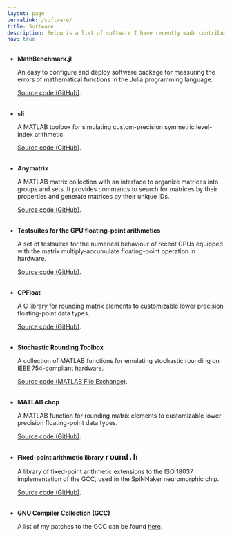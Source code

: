 ```yaml
---
layout: page
permalink: /software/
title: Software
description: Below is a list of software I have recently made contributions to.
nav: true
---
```


<ul>


<li> <b>MathBenchmark.jl</b><br>

An easy to configure and deploy software package for measuring the errors of mathematical functions in the Julia programming language. <br>

<a href="https://github.com/north-numerical-computing/MathBenchmark.jl">Source code (GitHub)</a>.

</li>
<br>

<li> <b>sli</b><br>

A MATLAB toolbox for simulating custom-precision symmetric level-index arithmetic. <br>

<a href="https://github.com/north-numerical-computing/level-index-simulator">Source code (GitHub)</a>.

</li>
<br>

<li> <b>Anymatrix</b><br>

A MATLAB matrix collection with an interface to organize matrices into groups and sets. It provides commands to search for matrices by their properties and generate matrices by their unique IDs. <br>

<a href="https://github.com/mmikaitis/anymatrix">Source code (GitHub)</a>.

</li>
<br>


<li> <b>Testsuites for the GPU floating-point arithmetics</b><br>

A set of testsuites for the numerical behaviour of recent GPUs equipped with the matrix multiply-accumulate floating-point operation in hardware. <br>

<a href="https://github.com/mfasi/tensor-cores-numerical-behavior">Source code (GitHub)</a>.

</li>
<br>



<li> <b>CPFloat</b><br>

A C library for rounding matrix elements to customizable lower precision floating-point data types. <br>

<a href="https://github.com/mfasi/cpfloat">Source code (GitHub)</a>.

</li>
<br>



<li> <b>Stochastic Rounding Toolbox</b><br>

A collection of MATLAB functions for emulating stochastic rounding on IEEE 754-compliant hardware. <br>

<a href="https://uk.mathworks.com/matlabcentral/fileexchange/74819-stochastic-rounding-toolbox">Source code (MATLAB File Exchange)</a>.

</li>
<br>



<li> <b>MATLAB chop</b><br>

A MATLAB function for rounding matrix elements to customizable lower precision floating-point data types.<br>

<a href="https://github.com/higham/chop">Source code (GitHub)</a>.

</li>
<br>



<li> <b>Fixed-point arithmetic library <font face = "Courier New" size = "4">round.h</font></b> <br>

A library of fixed-point arithmetic extensions to the ISO 18037 implementation of the GCC, used in the SpiNNaker neuromorphic chip. <br>

<a href="https://github.com/SpiNNakerManchester/spinn_common/blob/master/include/round.h">Source code (GitHub)</a>.

</li>
<br>



<li> <b>GNU Compiler Collection (GCC)</b><br>

A list of my patches to the GCC can be found <a href="https://inbox.sourceware.org/gcc-patches/?q=Mikaitis">here</a>.

</li>
<br>

</ul>

